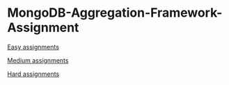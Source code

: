# MongoDB-Aggregation-Framework-Assignment

[Easy assignments](./1-%20easy/)

[Medium assignments](./2-%20medium/)

[Hard assignments](./3-%20hard/)